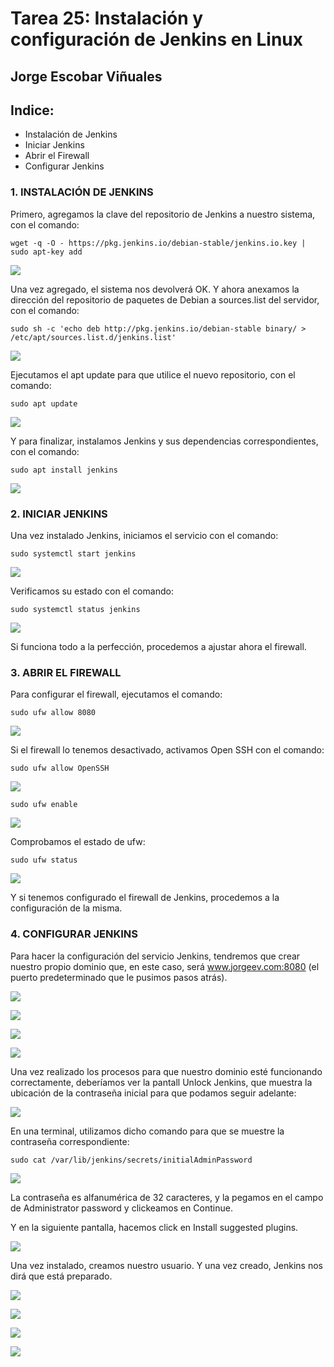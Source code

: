 # Tarea 25: Instalación y configuración de Jenkins en Linux

  ## Jorge Escobar Viñuales

  ## Indice:
 - Instalación de Jenkins
 - Iniciar Jenkins
 - Abrir el Firewall
 - Configurar Jenkins

 ### 1. INSTALACIÓN DE JENKINS

Primero, agregamos la clave del repositorio de Jenkins a nuestro sistema, con el comando:

    wget -q -O - https://pkg.jenkins.io/debian-stable/jenkins.io.key | sudo apt-key add

![](https://github.com/Jorgeev27/GIT/blob/main/img/Tarea%2025%20-%20Instalaci%C3%B3n%20y%20configuraci%C3%B3n%20de%20Jenkins%20en%20Linux/Jenkins%201.png)

Una vez agregado, el sistema nos devolverá OK. Y ahora anexamos la dirección del repositorio de paquetes de Debian a sources.list del servidor, con el comando:

    sudo sh -c 'echo deb http://pkg.jenkins.io/debian-stable binary/ > /etc/apt/sources.list.d/jenkins.list'

![](https://github.com/Jorgeev27/GIT/blob/main/img/Tarea%2025%20-%20Instalaci%C3%B3n%20y%20configuraci%C3%B3n%20de%20Jenkins%20en%20Linux/Jenkins%202.png)

Ejecutamos el apt update para que utilice el nuevo repositorio, con el comando:

    sudo apt update

![](https://github.com/Jorgeev27/GIT/blob/main/img/Tarea%2025%20-%20Instalaci%C3%B3n%20y%20configuraci%C3%B3n%20de%20Jenkins%20en%20Linux/Jenkins%203.png)

Y para finalizar, instalamos Jenkins y sus dependencias correspondientes, con el comando:

    sudo apt install jenkins

![](https://github.com/Jorgeev27/GIT/blob/main/img/Tarea%2025%20-%20Instalaci%C3%B3n%20y%20configuraci%C3%B3n%20de%20Jenkins%20en%20Linux/Jenkins%204.png)

 ### 2. INICIAR JENKINS

Una vez instalado Jenkins, iniciamos el servicio con el comando:

    sudo systemctl start jenkins

![](https://github.com/Jorgeev27/GIT/blob/main/img/Tarea%2025%20-%20Instalaci%C3%B3n%20y%20configuraci%C3%B3n%20de%20Jenkins%20en%20Linux/Jenkins%205.png)

Verificamos su estado con el comando:

    sudo systemctl status jenkins

![](https://github.com/Jorgeev27/GIT/blob/main/img/Tarea%2025%20-%20Instalaci%C3%B3n%20y%20configuraci%C3%B3n%20de%20Jenkins%20en%20Linux/Jenkins%206.png)

Si funciona todo a la perfección, procedemos a ajustar ahora el firewall.

 ### 3. ABRIR EL FIREWALL

Para configurar el firewall, ejecutamos el comando:

    sudo ufw allow 8080

![](https://github.com/Jorgeev27/GIT/blob/main/img/Tarea%2025%20-%20Instalaci%C3%B3n%20y%20configuraci%C3%B3n%20de%20Jenkins%20en%20Linux/Jenkins%207.png)

Si el firewall lo tenemos desactivado, activamos Open SSH con el comando:

    sudo ufw allow OpenSSH

![](https://github.com/Jorgeev27/GIT/blob/main/img/Tarea%2025%20-%20Instalaci%C3%B3n%20y%20configuraci%C3%B3n%20de%20Jenkins%20en%20Linux/Jenkins%208.png)

    sudo ufw enable

![](https://github.com/Jorgeev27/GIT/blob/main/img/Tarea%2025%20-%20Instalaci%C3%B3n%20y%20configuraci%C3%B3n%20de%20Jenkins%20en%20Linux/Jenkins%209.png)

Comprobamos el estado de ufw:

    sudo ufw status

![](https://github.com/Jorgeev27/GIT/blob/main/img/Tarea%2025%20-%20Instalaci%C3%B3n%20y%20configuraci%C3%B3n%20de%20Jenkins%20en%20Linux/Jenkins%2010.png)

Y si tenemos configurado el firewall de Jenkins, procedemos a la configuración de la misma.

 ### 4. CONFIGURAR JENKINS

Para hacer la configuración del servicio Jenkins, tendremos que crear nuestro propio dominio que, en este caso, será www.jorgeev.com:8080 (el puerto predeterminado que le pusimos pasos atrás).

![](https://github.com/Jorgeev27/GIT/blob/main/img/Tarea%2025%20-%20Instalaci%C3%B3n%20y%20configuraci%C3%B3n%20de%20Jenkins%20en%20Linux/Jenkins%2011.png)

![](https://github.com/Jorgeev27/GIT/blob/main/img/Tarea%2025%20-%20Instalaci%C3%B3n%20y%20configuraci%C3%B3n%20de%20Jenkins%20en%20Linux/Jenkins%2012.png)

![](https://github.com/Jorgeev27/GIT/blob/main/img/Tarea%2025%20-%20Instalaci%C3%B3n%20y%20configuraci%C3%B3n%20de%20Jenkins%20en%20Linux/Jenkins%2013.png)

![](https://github.com/Jorgeev27/GIT/blob/main/img/Tarea%2025%20-%20Instalaci%C3%B3n%20y%20configuraci%C3%B3n%20de%20Jenkins%20en%20Linux/Jenkins%2014.png)

Una vez realizado los procesos para que nuestro dominio esté funcionando correctamente, deberíamos ver la pantall Unlock Jenkins, que muestra la ubicación de la contraseña inicial para que podamos seguir adelante:

![](https://github.com/Jorgeev27/GIT/blob/main/img/Tarea%2025%20-%20Instalaci%C3%B3n%20y%20configuraci%C3%B3n%20de%20Jenkins%20en%20Linux/Jenkins%2015.png)

En una terminal, utilizamos dicho comando para que se muestre la contraseña correspondiente:

    sudo cat /var/lib/jenkins/secrets/initialAdminPassword

![](https://github.com/Jorgeev27/GIT/blob/main/img/Tarea%2025%20-%20Instalaci%C3%B3n%20y%20configuraci%C3%B3n%20de%20Jenkins%20en%20Linux/Jenkins%2016.png)

La contraseña es alfanumérica de 32 caracteres, y la pegamos en el campo de Administrator password y clickeamos en Continue.

Y en la siguiente pantalla, hacemos click en Install suggested plugins.

![](https://github.com/Jorgeev27/GIT/blob/main/img/Tarea%2025%20-%20Instalaci%C3%B3n%20y%20configuraci%C3%B3n%20de%20Jenkins%20en%20Linux/Jenkins%2017.png)

Una vez instalado, creamos nuestro usuario. Y una vez creado, Jenkins nos dirá que está preparado.

![](https://github.com/Jorgeev27/GIT/blob/main/img/Tarea%2025%20-%20Instalaci%C3%B3n%20y%20configuraci%C3%B3n%20de%20Jenkins%20en%20Linux/Jenkins%2018.png)

![](https://github.com/Jorgeev27/GIT/blob/main/img/Tarea%2025%20-%20Instalaci%C3%B3n%20y%20configuraci%C3%B3n%20de%20Jenkins%20en%20Linux/Jenkins%2019.png)

![](https://github.com/Jorgeev27/GIT/blob/main/img/Tarea%2025%20-%20Instalaci%C3%B3n%20y%20configuraci%C3%B3n%20de%20Jenkins%20en%20Linux/Jenkins%2020.png)

![](https://github.com/Jorgeev27/GIT/blob/main/img/Tarea%2025%20-%20Instalaci%C3%B3n%20y%20configuraci%C3%B3n%20de%20Jenkins%20en%20Linux/Jenkins%2021.png)

